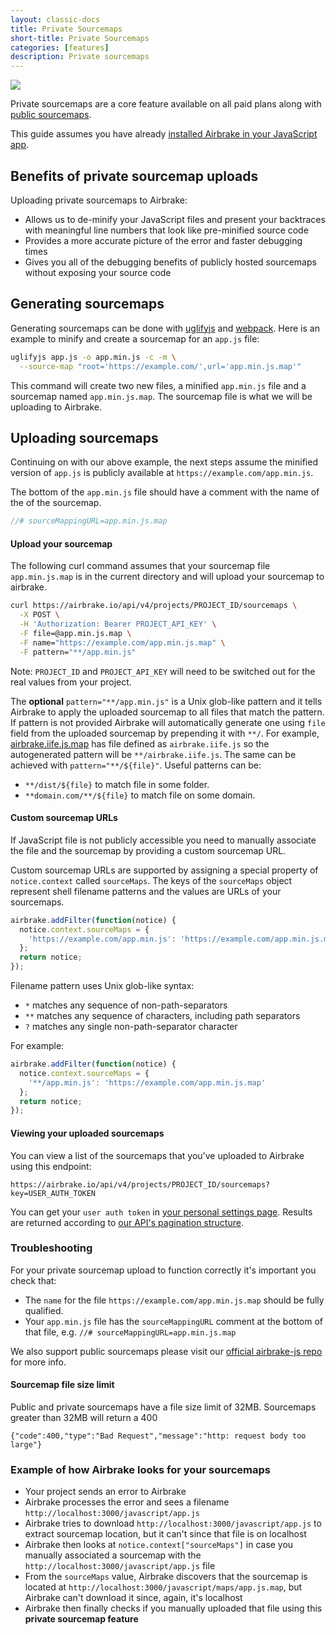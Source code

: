 ```yaml
---
layout: classic-docs
title: Private Sourcemaps
short-title: Private Sourcemaps
categories: [features]
description: Private sourcemaps
---
```


![](https://s3.amazonaws.com/document-resources/jsbrakeman.png)

Private sourcemaps are a core feature available on all paid plans along with
[public sourcemaps](/docs/features/public-sourcemaps/).

This guide assumes you have already [installed Airbrake in your JavaScript
app](/docs/installing-airbrake/installing-airbrake-in-a-javascript-application).

## Benefits of private sourcemap uploads

Uploading private sourcemaps to Airbrake:

- Allows us to de-minify your JavaScript files and present your backtraces with
  meaningful line numbers that look like pre-minified source code
- Provides a more accurate picture of the error and faster debugging times
- Gives you all of the debugging benefits of publicly hosted sourcemaps
  without exposing your source code

## Generating sourcemaps

Generating sourcemaps can be done with
[uglifyjs](https://github.com/mishoo/UglifyJS2#cli-source-map-options) and
[webpack](https://webpack.js.org/configuration/devtool/#production).  Here is an
example to minify and create a sourcemap for an `app.js` file:

```sh
uglifyjs app.js -o app.min.js -c -m \
  --source-map "root='https://example.com/',url='app.min.js.map'"
```

This command will create two new files, a minified `app.min.js` file and a
sourcemap named `app.min.js.map`. The sourcemap file is what we will be
uploading to Airbrake.

## Uploading sourcemaps

Continuing on with our above example, the next steps assume the minified version
of `app.js` is publicly available at `https://example.com/app.min.js`.

The bottom of the `app.min.js` file should have a comment with the name of the
of the sourcemap.

```js
//# sourceMappingURL=app.min.js.map
```

#### Upload your sourcemap

The following curl command assumes that your sourcemap file `app.min.js.map` is
in the current directory and will upload your sourcemap to airbrake.

```sh
curl https://airbrake.io/api/v4/projects/PROJECT_ID/sourcemaps \
  -X POST \
  -H 'Authorization: Bearer PROJECT_API_KEY' \
  -F file=@app.min.js.map \
  -F name="https://example.com/app.min.js.map" \
  -F pattern="**/app.min.js"
```

Note: `PROJECT_ID` and `PROJECT_API_KEY` will need to be switched out for the real
values from your project.

The **optional** `pattern="**/app.min.js"` is a Unix glob-like pattern and it tells Airbrake to apply the uploaded sourcemap to all files that match the pattern. If pattern is not provided Airbrake will automatically generate one using `file` field from the uploaded sourcemap by prepending it with `**/`. For example, [airbrake.iife.js.map](https://github.com/airbrake/airbrake-js/blob/78ffb0e69bb8bcf8300b585541edfc026d8ac3cd/packages/browser/dist/airbrake.iife.js.map) has file defined as `airbrake.iife.js` so the autogenerated pattern will be `**/airbrake.iife.js`. The same can be achieved with `pattern="**/${file}"`. Useful patterns can be:
- `**/dist/${file}` to match file in some folder.
- `**domain.com/**/${file}` to match file on some domain.

#### Custom sourcemap URLs

If JavaScript file is not publicly accessible you need to manually
associate the file and the sourcemap by providing a custom sourcemap URL.

Custom sourcemap URLs are supported by assigning a special property of
`notice.context` called `sourceMaps`. The keys of the `sourceMaps` object
represent shell filename patterns and the values are URLs of your sourcemaps.

```js
airbrake.addFilter(function(notice) {
  notice.context.sourceMaps = {
    'https://example.com/app.min.js': 'https://example.com/app.min.js.map'
  };
  return notice;
});
```
Filename pattern uses Unix glob-like syntax:

- `*` matches any sequence of non-path-separators
- `**` matches any sequence of characters, including path separators
- `?` matches any single non-path-separator character

For example:

```js
airbrake.addFilter(function(notice) {
  notice.context.sourceMaps = {
    '**/app.min.js': 'https://example.com/app.min.js.map'
  };
  return notice;
});
```

#### Viewing your uploaded sourcemaps

You can view a list of the sourcemaps that you've uploaded to Airbrake using
this endpoint:

```
https://airbrake.io/api/v4/projects/PROJECT_ID/sourcemaps?key=USER_AUTH_TOKEN
```

You can get your `user auth token` in
[your personal settings page](https://airbrake.io/users/edit). Results are
returned according to
[our API's pagination structure](https://airbrake.io/docs/api/#pagination).

### Troubleshooting

For your private sourcemap upload to function correctly it's important you check that:

- The `name` for the file `https://example.com/app.min.js.map` should be fully
  qualified.
- Your `app.min.js` file has the `sourceMappingURL` comment at the bottom of
  that file, e.g. `//# sourceMappingURL=app.min.js.map`

We also support public sourcemaps please visit our [official airbrake-js repo](https://github.com/airbrake/airbrake-js/tree/master/packages/browser#source-maps) for more info.

#### Sourcemap file size limit

Public and private sourcemaps have a file size limit of 32MB. Sourcemaps greater than 32MB will return a 400

```
{"code":400,"type":"Bad Request","message":"http: request body too large"}

```

### Example of how Airbrake looks for your sourcemaps
- Your project sends an error to Airbrake
- Airbrake processes the error and sees a filename
  `http://localhost:3000/javascript/app.js`
- Airbrake tries to download `http://localhost:3000/javascript/app.js` to
  extract sourcemap location, but it can't since that file is on localhost
- Airbrake then looks at `notice.context["sourceMaps"]` in case you manually
  associated a sourcemap with the `http://localhost:3000/javascript/app.js`
  file
- From the `sourceMaps` value, Airbrake discovers that the sourcemap is located
  at `http://localhost:3000/javascript/maps/app.js.map`, but Airbrake can't
  download it since, again, it's localhost
- Airbrake then finally checks if you manually uploaded that file using this
  **private sourcemap feature**

